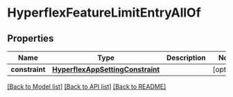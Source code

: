 # HyperflexFeatureLimitEntryAllOf

## Properties
Name | Type | Description | Notes
------------ | ------------- | ------------- | -------------
**constraint** | [**HyperflexAppSettingConstraint**](HyperflexAppSettingConstraint.md) |  | [optional] 

[[Back to Model list]](../README.md#documentation-for-models) [[Back to API list]](../README.md#documentation-for-api-endpoints) [[Back to README]](../README.md)


